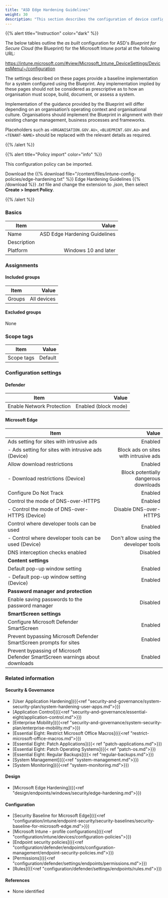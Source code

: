 ```yaml
---
title: "ASD Edge Hardening Guidelines"
weight: 30
description: "This section describes the configuration of device configuration profiles within Microsoft Intune associated with systems built according to the guidance provided by ASD's Blueprint for Secure Cloud."
---
```


{{% alert title="Instruction" color="dark" %}}

The below tables outline the *as built* configuration for ASD's *Blueprint for Secure Cloud* (the Blueprint) for the Microsoft Intune portal at the following URL:

https://intune.microsoft.com/#view/Microsoft_Intune_DeviceSettings/DevicesMenu/~/configuration

The settings described on these pages provide a baseline implementation for a system configured using the Blueprint. Any implementation implied by these pages should not be considered as prescriptive as to how an organisation must scope, build, document, or assess a system.

Implementation of the guidance provided by the Blueprint will differ depending on an organisation’s operating context and organisational culture. Organisations should implement the Blueprint in alignment with their existing change management, business processes and frameworks.

Placeholders such as `<ORGANISATION.GOV.AU>`, `<BLUEPRINT.GOV.AU>` and `<TENANT-NAME>` should be replaced with the relevant details as required.

{{% /alert %}}

{{% alert title="Policy import" color="info" %}}

This configuration policy can be imported.

Download the {{% download file="/content/files/intune-config-policies/edge-hardening.txt" %}} Edge Hardening Guidelines {{% /download %}} *.txt* file and change the extension to *.json*, then select **Create > Import Policy**.

{{% /alert %}}

### Basics

| Item        |                         Value |
| ----------- | ----------------------------: |
| Name        | ASD Edge Hardening Guidelines |
| Description |                               |
| Platform    |          Windows 10 and later |

### Assignments

#### Included groups

| Item   |       Value |
| ------ | ----------: |
| Groups | All devices |

#### Excluded groups

None

### Scope tags

| Item       |   Value |
| ---------- | ------: |
| Scope tags | Default |

### Configuration settings

#### Defender

| Item                      |                Value |
| ------------------------- | -------------------: |
| Enable Network Protection | Enabled (block mode) |

#### Microsoft Edge

| Item                                                                         |                                 Value |
| ---------------------------------------------------------------------------- | ------------------------------------: |
| Ads setting for sites with intrusive ads                                     |                               Enabled |
| - Ads setting for sites with intrusive ads (Device)                          | Block ads on sites with intrusive ads |
| Allow download restrictions                                                  |                               Enabled |
| - Download restrictions (Device)                                             | Block potentially dangerous downloads |
| Configure Do Not Track                                                       |                               Enabled |
| Control the mode of DNS-over-HTTPS                                           |                               Enabled |
| - Control the mode of DNS-over-HTTPS (Device)                                |                Disable DNS-over-HTTPS |
| Control where developer tools can be used                                    |                               Enabled |
| - Control where developer tools can be used (Device)                         | Don't allow using the developer tools |
| DNS interception checks enabled                                              |                              Disabled |
| **Content settings**                                                         |                                       |
| Default pop-up window setting                                                |                               Enabled |
| - Default pop-up window setting (Device)                                     |                               Enabled |
| **Password manager and protection**                                          |                                       |
| Enable saving passwords to the password manager                              |                              Disabled |
| **SmartScreen settings**                                                     |                                       |
| Configure Microsoft Defender SmartScreen                                     |                               Enabled |
| Prevent bypassing Microsoft Defender SmartScreen prompts for sites           |                               Enabled |
| Prevent bypassing of Microsoft Defender SmartScreen warnings about downloads |                               Enabled |

### Related information

#### Security & Governance

* [User Application Hardening]({{<ref "security-and-governance/system-security-plan/system-hardening-user-apps.md">}})
* [Application Control]({{<ref "security-and-governance/essential-eight/application-control.md">}})
* [Enterprise Mobility]({{<ref "security-and-governance/system-security-plan/enterprise-mobility.md">}})
* [Essential Eight: Restrict Microsoft Office Macros]({{<ref "restrict-microsoft-office-macros.md">}})
* [Essential Eight: Patch Applications]({{< ref "patch-applications.md">}})
* [Essential Eight: Patch Operating Systems]({{< ref "patch-os.md">}})
* [Essential Eight: Regular Backups]({{< ref "regular-backups.md">}})
* [System Management]({{<ref "system-management.md">}})
* [System Monitoring]({{<ref "system-monitoring.md">}})
  
#### Design

* [Microsoft Edge Hardening]({{<ref "design/endpoints/windows/security/edge-hardening.md">}})

  
#### Configuration

* [Security Baseline for Microsoft Edge]({{<ref "configuration/intune/endpoint-security/security-baselines/security-baseline-for-microsoft-edge.md">}})
* [Microsoft Intune - profile configurations]({{<ref "configuration/intune/devices/configuration-policies">}})
* [Endpoint security policies]({{<ref "configuration/defender/endpoints/configuration-management/endpoint-security-policies.md">}})
* [Permissions]({{<ref "configuration/defender/settings/endpoints/permissions.md">}})
* [Rules]({{<ref "configuration/defender/settings/endpoints/rules.md">}})


#### References

* None identified